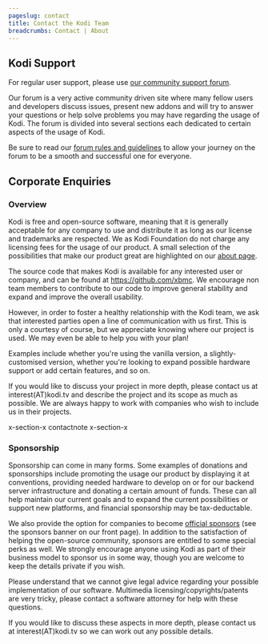 ```yaml
---
pageslug: contact
title: Contact the Kodi Team
breadcrumbs: Contact | About
---
```


## Kodi Support

For regular user support, please use [our community support forum](https://forum.kodi.tv/).

Our forum is a very active community driven site where many fellow users and developers discuss issues, present new addons and will try to answer your questions or help solve problems you may have regarding the usage of Kodi. The forum is divided into several sections each dedicated to certain aspects of the usage of Kodi.

Be sure to read our [forum rules and guidelines](https://kodi.wiki/view/Forum_rules) to allow your journey on the forum to be a smooth and successful one for everyone.

## Corporate Enquiries

### Overview

Kodi is free and open-source software, meaning that it is generally acceptable for any company to use and distribute it as long as our license and trademarks are respected. We as Kodi Foundation do not charge any licensing fees for the usage of our product. A small selection of the possibilities that make our product great are highlighted on our [about page](/about).

The source code that makes Kodi is available for any interested user or company, and can be found at <https://github.com/xbmc>. We encourage non team members to contribute to our code to improve general stability and expand and improve the overall usability.

However, in order to foster a healthy relationship with the Kodi team, we ask that interested parties open a line of communication with us first. This is only a courtesy of course, but we appreciate knowing where our project is used. We may even be able to help you with your plan!

Examples include whether you're using the vanilla version, a slightly-customised version, whether you're looking to expand possible hardware support or add certain features, and so on.

If you would like to discuss your project in more depth, please contact us at interest(AT)kodi.tv and describe the project and its scope as much as possible. We are always happy to work with companies who wish to include us in their projects.

x-section-x contactnote x-section-x

### Sponsorship

Sponsorship can come in many forms. Some examples of donations and sponsorships include promoting the usage our product by displaying it at conventions, providing needed hardware to develop on or for our backend server infrastructure and donating a certain amount of funds. These can all help maintain our current goals and to expand the current possibilities or support new platforms, and financial sponsorship may be tax-deductable.

We also provide the option for companies to become [official sponsors](/about/sponsors) (see the sponsors banner on our front page). In addition to the satisfaction of helping the open-source community, sponsors are entitled to some special perks as well. We strongly encourage anyone using Kodi as part of their business model to sponsor us in some way, though you are welcome to keep the details private if you wish.

Please understand that we cannot give legal advice regarding your possible implementation of our software. Multimedia licensing/copyrights/patents are very tricky, please contact a software attorney for help with these questions.

If you would like to discuss these aspects in more depth, please contact us at interest(AT)kodi.tv so we can work out any possible details.
